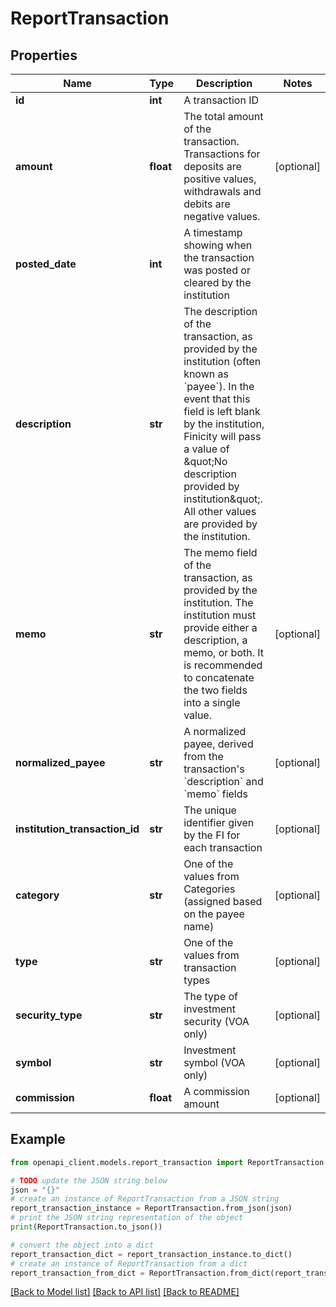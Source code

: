 # ReportTransaction


## Properties

Name | Type | Description | Notes
------------ | ------------- | ------------- | -------------
**id** | **int** | A transaction ID | 
**amount** | **float** | The total amount of the transaction. Transactions for deposits are positive values, withdrawals and debits are negative values. | [optional] 
**posted_date** | **int** | A timestamp showing when the transaction was posted or cleared by the institution | 
**description** | **str** | The description of the transaction, as provided by the institution (often known as &#x60;payee&#x60;). In the event that this field is left blank by the institution, Finicity will pass a value of \&quot;No description provided by institution\&quot;. All other values are provided by the institution. | 
**memo** | **str** | The memo field of the transaction, as provided by the institution. The institution must provide either a description, a memo, or both. It is recommended to concatenate the two fields into a single value. | [optional] 
**normalized_payee** | **str** | A normalized payee, derived from the transaction&#39;s &#x60;description&#x60; and &#x60;memo&#x60; fields | [optional] 
**institution_transaction_id** | **str** | The unique identifier given by the FI for each transaction | [optional] 
**category** | **str** | One of the values from Categories (assigned based on the payee name) | [optional] 
**type** | **str** | One of the values from transaction types | [optional] 
**security_type** | **str** | The type of investment security (VOA only) | [optional] 
**symbol** | **str** | Investment symbol (VOA only) | [optional] 
**commission** | **float** | A commission amount | [optional] 

## Example

```python
from openapi_client.models.report_transaction import ReportTransaction

# TODO update the JSON string below
json = "{}"
# create an instance of ReportTransaction from a JSON string
report_transaction_instance = ReportTransaction.from_json(json)
# print the JSON string representation of the object
print(ReportTransaction.to_json())

# convert the object into a dict
report_transaction_dict = report_transaction_instance.to_dict()
# create an instance of ReportTransaction from a dict
report_transaction_from_dict = ReportTransaction.from_dict(report_transaction_dict)
```
[[Back to Model list]](../README.md#documentation-for-models) [[Back to API list]](../README.md#documentation-for-api-endpoints) [[Back to README]](../README.md)


